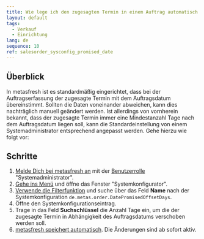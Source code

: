 ```yaml
---
title: Wie lege ich den zugesagten Termin in einem Auftrag automatisch auf eine bestimmte Anzahl Tage nach dem Auftragsdatum? (Systemadministrator)
layout: default
tags:
  - Verkauf
  - Einrichtung
lang: de
sequence: 10
ref: salesorder_sysconfig_promised_date
---
```


## Überblick
In metasfresh ist es standardmäßig eingerichtet, dass bei der Auftragserfassung der zugesagte Termin mit dem Auftragsdatum übereinstimmt. Sollten die Daten voneinander abweichen, kann dies nachträglich manuell geändert werden. Ist allerdings von vornherein bekannt, dass der zugesagte Termin immer eine Mindestanzahl Tage nach dem Auftragsdatum liegen soll, kann die Standardeinstellung von einem Systemadministrator entsprechend angepasst werden. Gehe hierzu wie folgt vor:

## Schritte
1. [Melde Dich bei metasfresh an](Anmeldung) mit der [Benutzerrolle](NeueBenutzerrolle) "Systemadministrator".
1. [Gehe ins Menü](Menu) und öffne das Fenster "Systemkonfigurator".
1. [Verwende die Filterfunktion](Filterfunktion) und suche über das Feld **Name** nach der Systemkonfiguration `de.metas.order.DatePromisedOffsetDays`.
1. Öffne den Systemkonfigurationseintrag.
1. Trage in das Feld **Suchschlüssel** die Anzahl Tage ein, um die der zugesagte Termin in Abhängigkeit des Auftragsdatums verschoben werden soll.
1. [metasfresh speichert automatisch](Speicheranzeige). Die Änderungen sind ab sofort aktiv.
